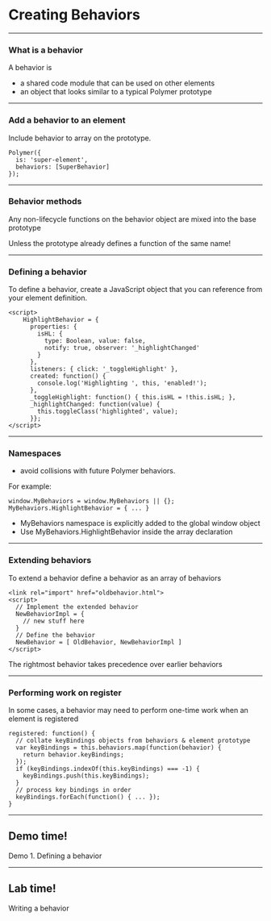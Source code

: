 # Creating Behaviors

---
### What is a behavior
A behavior is 
* a shared code module that can be used on other elements
* an object that looks similar to a typical Polymer prototype

---
### Add a behavior to an element
Include behavior to array on the prototype.
```
Polymer({
  is: 'super-element',
  behaviors: [SuperBehavior]
});
```

---
### Behavior methods
Any non-lifecycle functions on the behavior object 
are mixed into the base prototype

Unless the prototype already defines a function of the same name!

---
### Defining a behavior
To define a behavior, create a JavaScript object that you can reference 
from your element definition.

```
<script>
    HighlightBehavior = {
      properties: {
        isHL: {
          type: Boolean, value: false,
          notify: true, observer: '_highlightChanged'
        }
      },
      listeners: { click: '_toggleHighlight' },
      created: function() {
        console.log('Highlighting ', this, 'enabled!');
      },
      _toggleHighlight: function() { this.isHL = !this.isHL; },
      _highlightChanged: function(value) {
        this.toggleClass('highlighted', value);
      }};
</script>
```

---
### Namespaces

* avoid collisions with future Polymer behaviors. 

For example:
```
window.MyBehaviors = window.MyBehaviors || {};
MyBehaviors.HighlightBehavior = { ... }
```

* MyBehaviors namespace is explicitly added to the global window object
* Use MyBehaviors.HighlightBehavior inside the array declaration

---
### Extending behaviors
To extend a behavior define a behavior as an array of behaviors
```
<link rel="import" href="oldbehavior.html">
<script>
  // Implement the extended behavior
  NewBehaviorImpl = {
    // new stuff here
  }
  // Define the behavior
  NewBehavior = [ OldBehavior, NewBehaviorImpl ]
</script>
```

The rightmost behavior takes precedence over earlier behaviors

---
### Performing work on register
In some cases, a behavior may need to perform one-time 
work when an element is registered

```
registered: function() {
  // collate keyBindings objects from behaviors & element prototype
  var keyBindings = this.behaviors.map(function(behavior) {
    return behavior.keyBindings;
  });
  if (keyBindings.indexOf(this.keyBindings) === -1) {
    keyBindings.push(this.keyBindings);
  }
  // process key bindings in order
  keyBindings.forEach(function() { ... });
}
```

---
<!-- .slide: data-background="url('images/demo.jpg')" --> 
<!-- .slide: class="lab" -->
## Demo time!
Demo 1. Defining a behavior

---
<!-- .slide: data-background="url('images/lab2.jpg')" --> 
<!-- .slide: class="lab" -->
## Lab time!
Writing a behavior